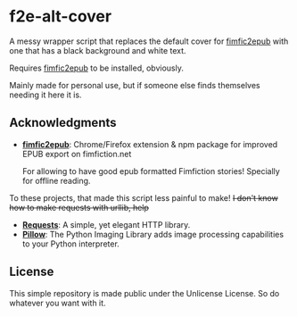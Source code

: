 # f2e-alt-cover

A messy wrapper script that replaces the default cover for [fimfic2epub] with one that has a black background and white text.

Requires [fimfic2epub] to be installed, obviously.

Mainly made for personal use, but if someone else finds themselves needing it here it is.

## Acknowledgments

- **[fimfic2epub]**: Chrome/Firefox extension & npm package for improved EPUB export on fimfiction.net

    For allowing to have good epub formatted Fimfiction stories! Specially for offline reading.

To these projects, that made this script less painful to make! ~~I don't know how to make requests with urllib, help~~

- **[Requests]**: A simple, yet elegant HTTP library.
- **[Pillow]**: The Python Imaging Library adds image processing capabilities to your Python interpreter.

## License

This simple repository is made public under the Unlicense License. So do whatever you want with it.

[fimfic2epub]: https://github.com/daniel-j/fimfic2epub
[Fimfiction]: https://www.fimfiction.net/
[Requests]: https://github.com/psf/requests
[Pillow]: https://pillow.readthedocs.io/en/stable/
